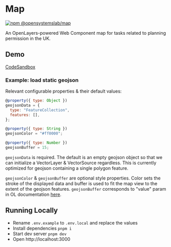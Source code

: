 # Map

[![npm @opensystemslab/map](https://img.shields.io/npm/v/@opensystemslab/map?style=flat-square)](http://npm.im/@opensystemslab/map)

An OpenLayers-powered Web Component map for tasks related to planning permission in the UK.

## Demo

[CodeSandbox](https://codesandbox.io/s/confident-benz-rr0s9?file=/index.html)

### Example: load static geojson

Relevant configurable properties & their default values: 
```js
@property({ type: Object })
geojsonData = {
  type: "FeatureCollection",
  features: [],
};

@property({ type: String })
geojsonColor = "#ff0000";

@property({ type: Number })
geojsonBuffer = 15;
```

`geojsonData` is required. The default is an empty geojson object so that we can initialize a VectorLayer & VectorSource regardless. This is currently optimized for geojson containing a single polygon feature.

`geojsonColor` & `geojsonBuffer` are optional style properties. Color sets the stroke of the displayed data and buffer is used to fit the map view to the extent of the geojson features. `geojsonBuffer` corresponds to "value" param in OL documentation [here](https://openlayers.org/en/latest/apidoc/module-ol_extent.html).


## Running Locally

- Rename `.env.example` to `.env.local` and replace the values
- Install dependencies `pnpm i`
- Start dev server `pnpm dev`
- Open http://localhost:3000
